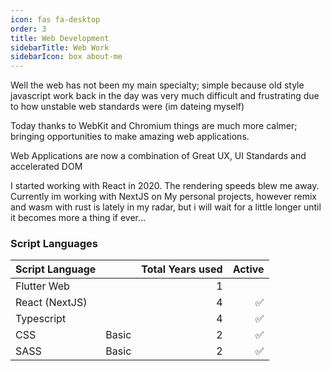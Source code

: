 ```yaml
---
icon: fas fa-desktop
order: 3
title: Web Development
sidebarTitle: Web Work
sidebarIcon: box about-me
---
```


Well the web has not been my main specialty; simple because old style javascript work back in the day was very much difficult and frustrating due to how unstable web standards were (im dateing myself) 

Today thanks to WebKit and Chromium things are much more calmer; bringing opportunities to make amazing web applications. 

Web Applications are now a combination of Great UX, UI Standards and accelerated DOM

I started working with React in 2020. The rendering speeds blew me away. Currently im working with NextJS on My personal projects, however remix and wasm with rust is lately in my radar, but i will wait for a little longer until it becomes more a thing if ever... 

### Script Languages

| Script Language  |       | Total Years used | Active |
| :----------------- | :--------------- | ------: |------: |
| Flutter Web        |      | 1 |  |
| React (NextJS) |  |   4 | ✅ |
| Typescript |  |   4 | ✅ |
| CSS | Basic |   2 | ✅ |
| SASS | Basic |   2 | ✅ |

